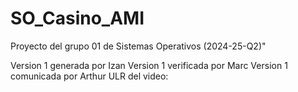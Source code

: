 ﻿# SO_Casino_AMI
Proyecto del grupo 01 de Sistemas Operativos (2024-25-Q2)"

Version 1 generada por Izan
Version 1 verificada por Marc
Version 1 comunicada por Arthur
ULR del video:
